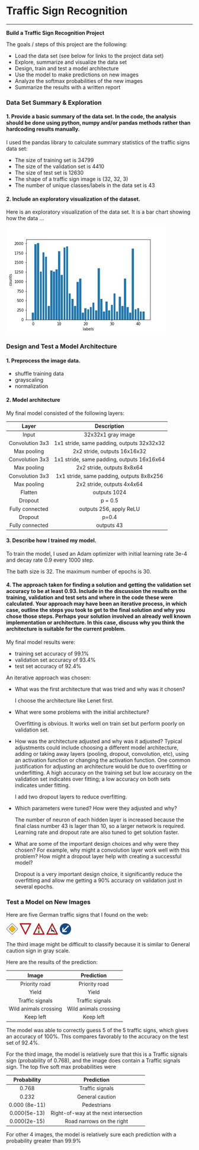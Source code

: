# **Traffic Sign Recognition** 

---

**Build a Traffic Sign Recognition Project**

The goals / steps of this project are the following:
* Load the data set (see below for links to the project data set)
* Explore, summarize and visualize the data set
* Design, train and test a model architecture
* Use the model to make predictions on new images
* Analyze the softmax probabilities of the new images
* Summarize the results with a written report


[//]: # "Image References"

[image1]: ./label_counts.jpg "Visualization"
[image2]: ./web_images/12.jpg "Traffic Sign 1"
[image3]: ./web_images/13.jpg "Traffic Sign 2"
[image4]: ./web_images/26.jpg "Traffic Sign 3"
[image5]: ./web_images/31.jpg "Traffic Sign 4"
[image6]: ./web_images/39.jpg "Traffic Sign 5"



### Data Set Summary & Exploration

#### 1. Provide a basic summary of the data set. In the code, the analysis should be done using python, numpy and/or pandas methods rather than hardcoding results manually.

I used the pandas library to calculate summary statistics of the traffic
signs data set:

* The size of training set is 34799
* The size of the validation set is 4410
* The size of test set is 12630
* The shape of a traffic sign image is (32, 32, 3)
* The number of unique classes/labels in the data set is 43

#### 2. Include an exploratory visualization of the dataset.

Here is an exploratory visualization of the data set. It is a bar chart showing how the data ...

![alt text][image1]

### Design and Test a Model Architecture

#### 1.  Preprocess the image data.

- shuffle training data
- grayscaling
- normalization


#### 2. Model architecture 

My final model consisted of the following layers:

| Layer         		|     Description	        					|
|:---------------------:|:---------------------------------------------:|
| Input         		| 32x32x1 gray image   		|
| Convolution 3x3     	| 1x1 stride, same padding, outputs 32x32x32 |
| Max pooling	      	| 2x2 stride,  outputs 16x16x32 		|
| Convolution 3x3	    | 1x1 stride, same padding, outputs 16x16x64 |
| Max pooling	| 2x2 stride,  outputs 8x8x64 |
| Convolution 3x3 | 1x1 stride, same padding, outputs 8x8x256  |
|   Max pooling   | 2x2 stride,  outputs 4x4x64 |
| Flatten | outputs 1024 |
| Dropout | p = 0.5 |
| Fully connected | outputs 256, apply ReLU |
| Dropout | p=0.4 |
| Fully connected | outputs 43 |



#### 3. Describe how I trained my model. 

To train the model, I used an Adam optimizer with initial learning rate  3e-4 and decay rate 0.9 every 1000 step.

The bath size is 32. The maximum number of epochs is 30.

#### 4. The approach taken for finding a solution and getting the validation set accuracy to be at least 0.93. Include in the discussion the results on the training, validation and test sets and where in the code these were calculated. Your approach may have been an iterative process, in which case, outline the steps you took to get to the final solution and why you chose those steps. Perhaps your solution involved an already well known implementation or architecture. In this case, discuss why you think the architecture is suitable for the current problem.

My final model results were:
* training set accuracy of 99.1%
* validation set accuracy of 93.4%
* test set accuracy of 92.4%

An iterative approach was chosen:
* What was the first architecture that was tried and why was it chosen?

  I choose the architecture like Lenet first.  

* What were some problems with the initial architecture?

  Overfitting is obvious. It works well on train set but perform poorly on validation set.

* How was the architecture adjusted and why was it adjusted? Typical adjustments could include choosing a different model architecture, adding or taking away layers (pooling, dropout, convolution, etc), using an activation function or changing the activation function. One common justification for adjusting an architecture would be due to overfitting or underfitting. A high accuracy on the training set but low accuracy on the validation set indicates over fitting; a low accuracy on both sets indicates under fitting.

  I add two dropout layers to reduce overfitting.

* Which parameters were tuned? How were they adjusted and why?

  The number of neuron of each hidden layer is increased because the final class number 43 is lager than 10, so a larger network is required.  Learning rate and dropout rate are also tuned to get solution faster.

* What are some of the important design choices and why were they chosen? For example, why might a convolution layer work well with this problem? How might a dropout layer help with creating a successful model?

  Dropout is a very important design choice, it significantly reduce the overfitting and allow me getting a 90% accuracy on validation just in several epochs.  


### Test a Model on New Images

Here are five German traffic signs that I found on the web:

![alt text][image2] ![alt text][image3] ![alt text][image4] ![alt text][image5] ![alt text][image6]

The third image might be difficult to classify because it is similar to General caution sign in gray scale.

Here are the results of the prediction:

| Image			        |     Prediction	        					|
|:---------------------:|:---------------------------------------------:|
| Priority road | Priority road |
| Yield   | Yield 					|
| Traffic signals	| Traffic signals	|
| Wild animals crossing | Wild animals crossing |
| Keep left	| Keep left    |


The model was able to correctly guess 5 of the 5 traffic signs, which gives an accuracy of 100%. This compares favorably to the accuracy on the test set of 92.4%.

For the third image, the model is relatively sure that this is a Traffic signals sign (probability of 0.768), and the image does contain a Traffic signals sign. The top five soft max probabilities were

| Probability         	|     Prediction	        					|
|:---------------------:|:---------------------------------------------:|
| 0.768        | Traffic signals |
| 0.232    | General caution |
| 0.000 (8e-11)	| Pedestrians	|
| 0.000(5e-13)	| Right-of-way at the next intersection |
| 0.000(2e-15)	| Road narrows on the right |

For other 4 images, the model is relatively sure each prediction with a probability greater than 99.9%